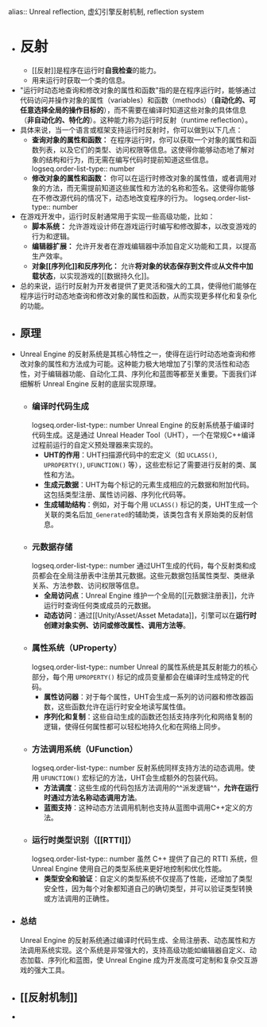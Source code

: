 alias:: Unreal reflection, 虚幻引擎反射机制, reflection system

- # 反射
	- [[反射]]是程序在运行时**自我检查**的能力。
	- 用来运行时获取一个类的信息。
- "运行时动态地查询和修改对象的属性和函数"指的是在程序运行时，能够通过代码访问并操作对象的属性（variables）和函数（methods）（**自动化的、可任意选择全局的操作目标的**），而不需要在编译时知道这些对象的具体信息（**非自动化的、特化的**）。这种能力称为运行时反射（runtime reflection）。
- 具体来说，当一个语言或框架支持运行时反射时，你可以做到以下几点：
	- **查询对象的属性和函数：** 在程序运行时，你可以获取一个对象的属性和函数列表，以及它们的类型、访问权限等信息。这使得你能够动态地了解对象的结构和行为，而无需在编写代码时提前知道这些信息。
	  logseq.order-list-type:: number
	- **修改对象的属性和函数：** 你可以在运行时修改对象的属性值，或者调用对象的方法，而无需提前知道这些属性和方法的名称和签名。这使得你能够在不修改源代码的情况下，动态地改变程序的行为。
	  logseq.order-list-type:: number
- 在游戏开发中，运行时反射通常用于实现一些高级功能，比如：
	- **脚本系统：** 允许游戏设计师在游戏运行时编写和修改脚本，以改变游戏的行为和逻辑。
	- **编辑器扩展：** 允许开发者在游戏编辑器中添加自定义功能和工具，以提高生产效率。
	- **对象[[序列化]]和反序列化：** 允许**将对象的状态保存到文件**或**从文件中加载状态**，以实现游戏的[[数据持久化]]。
- 总的来说，运行时反射为开发者提供了更灵活和强大的工具，使得他们能够在程序运行时动态地查询和修改对象的属性和函数，从而实现更多样化和复杂化的功能。
  <!--Converted by ToLogseq-->
- ## 原理
- Unreal Engine 的反射系统是其核心特性之一，使得在运行时动态地查询和修改对象的属性和方法成为可能。这种能力极大地增加了引擎的灵活性和动态性，对于编辑器功能、自动化工具、序列化和蓝图等都至关重要。下面我们详细解析 Unreal Engine 反射的底层实现原理。
	- ### **编译时代码生成** 
	  logseq.order-list-type:: number
	  Unreal Engine 的反射系统基于编译时代码生成。这是通过 Unreal Header Tool（UHT），一个在常规C++编译过程前运行的自定义预处理器来实现的。
		- **UHT的作用**：UHT扫描源代码中的宏定义（如 `UCLASS()`, `UPROPERTY()`, `UFUNCTION()` 等），这些宏标记了需要进行反射的类、属性和方法。
		- **生成元数据**：UHT为每个标记的元素生成相应的元数据和附加代码。这包括类型注册、属性访问器、序列化代码等。
		- **生成辅助结构**：例如，对于每个用 `UCLASS()` 标记的类，UHT生成一个关联的类名后加`_Generated`的辅助类，该类包含有关原始类的反射信息。
	- ### **元数据存储** 
	  logseq.order-list-type:: number
	  通过UHT生成的代码，每个反射类和成员都会在全局注册表中注册其元数据。这些元数据包括属性类型、类继承关系、方法参数、访问权限等信息。
		- **全局访问点**：Unreal Engine 维护一个全局的[[元数据注册表]]，允许运行时查询任何类或成员的元数据。
		- **动态访问**：通过[[Unity/Asset/Asset Metadata]]，引擎可以在**运行时创建对象实例、访问或修改属性、调用方法等**。
	- ### **属性系统（UProperty）** 
	  logseq.order-list-type:: number
	  Unreal 的属性系统是其反射能力的核心部分，每个用 `UPROPERTY()` 标记的成员变量都会在编译时生成特定的代码。
		- **属性访问器**：对于每个属性，UHT会生成一系列的访问器和修改器函数，这些函数允许在运行时安全地读写属性值。
		- **序列化和复制**：这些自动生成的函数还包括支持序列化和网络复制的逻辑，使得任何属性都可以轻松地持久化和在网络上同步。
	- ### **方法调用系统（UFunction）** 
	  logseq.order-list-type:: number
	  反射系统同样支持方法的动态调用。使用 `UFUNCTION()` 宏标记的方法，UHT会生成额外的包装代码。
		- **方法调度**：这些生成的代码包括方法调用的^^派发逻辑^^，**允许在运行时通过方法名称动态调用方法**。
		- **蓝图支持**：这种动态方法调用机制也支持从蓝图中调用C++定义的方法。
	- ### **运行时类型识别（[[RTTI]]）** 
	  logseq.order-list-type:: number
	  虽然 C++ 提供了自己的 RTTI 系统，但 Unreal Engine 使用自己的类型系统来更好地控制和优化性能。
		- **类型安全和验证**：自定义的类型系统不仅提高了性能，还增加了类型安全性，因为每个对象都知道自己的确切类型，并可以验证类型转换或方法调用的正确性。
- ### 总结
  Unreal Engine 的反射系统通过编译时代码生成、全局注册表、动态属性和方法调用系统实现。这个系统是非常强大的，支持高级功能如编辑器自定义、动态加载、序列化和蓝图，使 Unreal Engine 成为开发高度可定制和复杂交互游戏的强大工具。
- ## [[反射机制]]
-